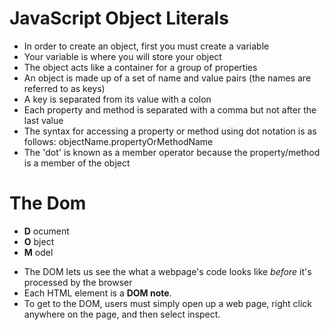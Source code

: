 # JavaScript Object Literals

* In order to create an object, first you must create a variable
* Your variable is where you will store your object
* The object acts like a container for a group of properties
* An object is made up of a set of name and value pairs
(the names are referred to as keys)
* A key is separated from its value with a colon
* Each property and method is separated with a comma but
not after the last value
* The syntax for accessing a property or method using dot notation is as follows: 
objectName.propertyOrMethodName
* The 'dot' is known as 
a member operator because
the property/method is a 
member of the object


# The Dom

- **D** ocument
- **O** bject
- **M** odel

* The DOM lets us see the what a webpage's code looks like *before* it's processed by the browser
* Each HTML element is a **DOM note**.
* To get to the DOM, users must simply open up a web page, right click anywhere on the page, and then select inspect.






